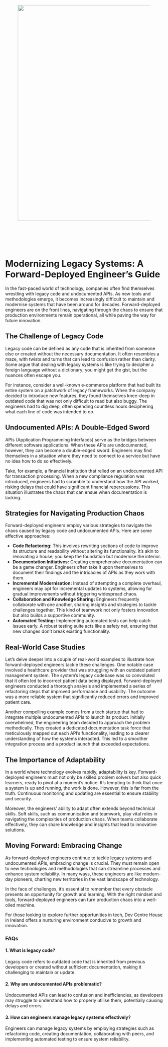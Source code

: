 
<div class="wp-block-columns alignwide is-layout-flex wp-container-core-columns-is-layout-8ba3830c wp-block-columns-is-layout-flex" style="margin-top:0;margin-bottom:0;padding-right:0;padding-left:0">
<div class="wp-block-column is-layout-flow wp-block-column-is-layout-flow" style="flex-basis:70%">
<div class="wp-block-group has-global-padding is-layout-constrained wp-block-group-is-layout-constrained"><figure class="alignwide wp-block-post-featured-image" style="padding-bottom:2vh;"><img alt="" class="attachment-post-thumbnail size-post-thumbnail wp-post-image" decoding="async" fetchpriority="high" height="686" sizes="(max-width: 1200px) 100vw, 1200px" src="https://www.devcentrehouse.eu/blogs/wp-content/uploads/2025/08/featured-1754396463208.jpg" srcset="https://www.devcentrehouse.eu/blogs/wp-content/uploads/2025/08/featured-1754396463208.jpg 1200w, https://www.devcentrehouse.eu/blogs/wp-content/uploads/2025/08/featured-1754396463208-300x172.jpg 300w, https://www.devcentrehouse.eu/blogs/wp-content/uploads/2025/08/featured-1754396463208-1024x585.jpg 1024w, https://www.devcentrehouse.eu/blogs/wp-content/uploads/2025/08/featured-1754396463208-768x439.jpg 768w" style="border-radius:0px;object-fit:cover;" width="1200"/></figure>
<h1 class="alignwide wp-block-post-title has-x-large-font-size">Modernizing Legacy Systems: A Forward-Deployed Engineer’s Guide</h1>
<div aria-hidden="true" class="wp-block-spacer" style="height:var(--wp--preset--spacing--10)"></div>
</div>
<div class="wp-block-group has-global-padding is-layout-constrained wp-block-group-is-layout-constrained"><div class="entry-content alignwide wp-block-post-content has-global-padding is-layout-constrained wp-container-core-post-content-is-layout-a5dd074b wp-block-post-content-is-layout-constrained"><p>In the fast-paced world of technology, companies often find themselves wrestling with legacy code and undocumented APIs. As new tools and methodologies emerge, it becomes increasingly difficult to maintain and modernise systems that have been around for decades. Forward-deployed engineers are on the front lines, navigating through the chaos to ensure that production environments remain operational, all while paving the way for future innovation.</p>
<h2>The Challenge of Legacy Code</h2>
<p>Legacy code can be defined as any code that is inherited from someone else or created without the necessary documentation. It often resembles a maze, with twists and turns that can lead to confusion rather than clarity. Some argue that dealing with legacy systems is like trying to decipher a foreign language without a dictionary; you might get the gist, but the nuances often escape you.</p>
<p>For instance, consider a well-known e-commerce platform that had built its entire system on a patchwork of legacy frameworks. When the company decided to introduce new features, they found themselves knee-deep in outdated code that was not only difficult to read but also buggy. The engineers had to dig deep, often spending countless hours deciphering what each line of code was intended to do.</p>
<h2>Undocumented APIs: A Double-Edged Sword</h2>
<p>APIs (Application Programming Interfaces) serve as the bridges between different software applications. When these APIs are undocumented, however, they can become a double-edged sword. Engineers may find themselves in a situation where they need to connect to a service but have no idea how to do so effectively.</p>
<p>Take, for example, a financial institution that relied on an undocumented API for transaction processing. When a new compliance regulation was introduced, engineers had to scramble to understand how the API worked, risking delays that could have significant financial repercussions. This situation illustrates the chaos that can ensue when documentation is lacking.</p>
<h2>Strategies for Navigating Production Chaos</h2>
<p>Forward-deployed engineers employ various strategies to navigate the chaos caused by legacy code and undocumented APIs. Here are some effective approaches:</p>
<ul>
<li><strong>Code Refactoring:</strong> This involves rewriting sections of code to improve its structure and readability without altering its functionality. It’s akin to renovating a house; you keep the foundation but modernise the interior.</li>
<li><strong>Documentation Initiatives:</strong> Creating comprehensive documentation can be a game changer. Engineers often take it upon themselves to document their findings and the intricacies of APIs as they work with them.</li>
<li><strong>Incremental Modernisation:</strong> Instead of attempting a complete overhaul, engineers may opt for incremental updates to systems, allowing for gradual improvements without triggering widespread chaos.</li>
<li><strong>Collaboration and Knowledge Sharing:</strong> Engineers frequently collaborate with one another, sharing insights and strategies to tackle challenges together. This kind of teamwork not only fosters innovation but also builds a supportive community.</li>
<li><strong>Automated Testing:</strong> Implementing automated tests can help catch issues early. A robust testing suite acts like a safety net, ensuring that new changes don’t break existing functionality.</li>
</ul>
<h2>Real-World Case Studies</h2>
<p>Let’s delve deeper into a couple of real-world examples to illustrate how forward-deployed engineers tackle these challenges. One notable case involved a healthcare provider that was struggling with an outdated patient management system. The system’s legacy codebase was so convoluted that it often led to incorrect patient data being displayed. Forward-deployed engineers conducted a thorough analysis and implemented a series of refactoring steps that improved performance and usability. The outcome was a more reliable system that significantly reduced errors and improved patient care.</p>
<p>Another compelling example comes from a tech startup that had to integrate multiple undocumented APIs to launch its product. Initially overwhelmed, the engineering team decided to approach the problem methodically. They created a dedicated documentation task force that meticulously mapped out each API’s functionality, leading to a clearer understanding of how the systems interacted. This led to a smoother integration process and a product launch that exceeded expectations.</p>
<h2>The Importance of Adaptability</h2>
<p>In a world where technology evolves rapidly, adaptability is key. Forward-deployed engineers must not only be skilled problem solvers but also quick learners, ready to pivot at a moment’s notice. It’s tempting to think that once a system is up and running, the work is done. However, this is far from the truth. Continuous monitoring and updating are essential to ensure stability and security.</p>
<p>Moreover, the engineers’ ability to adapt often extends beyond technical skills. Soft skills, such as communication and teamwork, play vital roles in navigating the complexities of production chaos. When teams collaborate effectively, they can share knowledge and insights that lead to innovative solutions.</p>
<h2>Moving Forward: Embracing Change</h2>
<p>As forward-deployed engineers continue to tackle legacy systems and undocumented APIs, embracing change is crucial. They must remain open to new technologies and methodologies that can streamline processes and enhance system reliability. In many ways, these engineers are like modern-day pioneers, charting new territories in the vast landscape of technology.</p>
<p>In the face of challenges, it’s essential to remember that every obstacle presents an opportunity for growth and learning. With the right mindset and tools, forward-deployed engineers can turn production chaos into a well-oiled machine.</p>
<p>For those looking to explore further opportunities in tech, Dev Centre House in Ireland offers a nurturing environment conducive to growth and innovation.</p>
<h3>FAQs</h3>
<h4>1. What is legacy code?</h4>
<p>Legacy code refers to outdated code that is inherited from previous developers or created without sufficient documentation, making it challenging to maintain or update.</p>
<h4>2. Why are undocumented APIs problematic?</h4>
<p>Undocumented APIs can lead to confusion and inefficiencies, as developers may struggle to understand how to properly utilise them, potentially causing delays and errors.</p>
<h4>3. How can engineers manage legacy systems effectively?</h4>
<p>Engineers can manage legacy systems by employing strategies such as refactoring code, creating documentation, collaborating with peers, and implementing automated testing to ensure system reliability.</p>
</div></div>
</div>
<div class="wp-block-column is-layout-flow wp-block-column-is-layout-flow" style="flex-basis:30%"></div>
</div>
